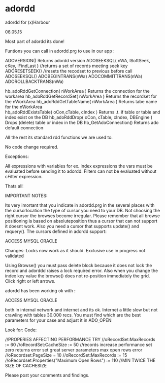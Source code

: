 # adordd
adordd for (x)Harbour

06.05.15

Most part of adordd its done!

Funtions you can call in adordd.prg to use in our app :

 ADOVERSION() Returns adordd version
 ADOSEEKSQL( nWA, lSoftSeek, cKey, lFindLast ) //returns a set of records meeting seek key
 ADORESETSEEK() //resets the recodset to previous before call ADOSEEKSQL()
 ADOBEGINTRANS(nWa)
 ADOCOMMITTRANS(nWa)
 ADOROLLBACKTRANS(nWa) 

 hb_adoRddGetConnection( nWorkArea ) Returns the connection for the workarea
 hb_adoRddGetRecordSet( nWorkArea )  Returns the recordset for the nWorkArea 
 hb_adoRddGetTableName( nWorkArea )  Returns tabe name for the nWorkArea  
 hb_adoRddExistsTable( oCon,cTable, cIndex ) Returns .t. if table or table and index exist on the DB
 hb_adoRddDrop( oCon, cTable, cIndex, DBEngine ) Drops (delete) table or index in the DB
 hb_GetAdoConnection() Returns ado default connection

All the rest its standard rdd functions we are used to.

No code change required.

Exceptions:

All expressions with variables for ex. index expressions the vars must be evaluated before sending it to adordd.
Filters can not be evaluated without cFilter expression.

Thats all!

IMPORTANT NOTES:

Its very imortant that you indicate in adordd.prg in the several places with the cursorlocation the type of cursor you need to your DB.
Not choosing the right cursor the browses become irregular.
Please remember that all browse positioning is based on absoluteposition thus a cursor that can not support it doesnt work.
Also you need a cursor that supports update() and requery().
The cursors defined in adordd support:

ACCESS
MYSQL
ORACLE

Changes:
Locks now work as it should.
Exclusive use in progress not validated

Using Browse() you must pass delete block because it does not lock the record and adorddd raises a lock required error.
Also when you change the index key value the browse() does not re-position immediately the grid. Click right or left arrows.

adordd has been working ok with :

ACCESS
MYSQL
ORACLE

both in internal network and internet and its ok.
Internet a little slow but not crawling with tables 30.000 recs.
You must find which are the best parameters for your case and adjust it in ADO_OPEN

Look for:
Code:

  //PROPERIES AFFECTING PERFORMANCE TRY
   //oRecordSet:MaxRecords := 60
   //oRecordSet:CacheSize := 50 //records increase performance set zero returns error set great server parameters max open rows error
   //oRecordset:PageSize = 10
   //oRecordSet:MaxRecords := 15
   //oRecordset:Properties("Maximum Open Rows") := 110  //MIN TWICE THE SIZE OF CACHESIZE
 


Please post your comments and findings.

